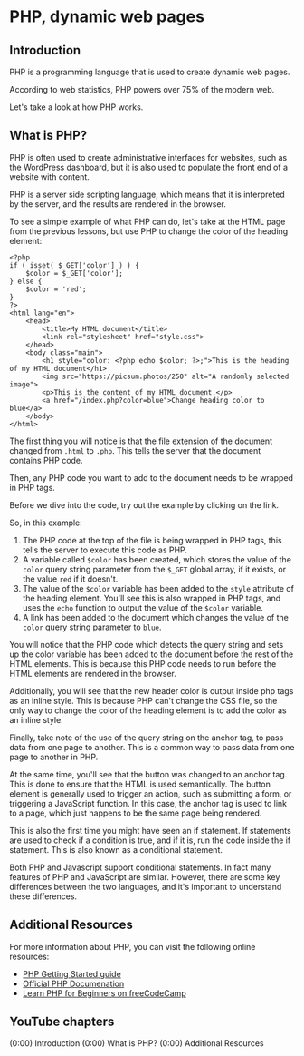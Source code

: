 # PHP, dynamic web pages

## Introduction

PHP is a programming language that is used to create dynamic web pages. 

According to web statistics, PHP powers over 75% of the modern web. 

Let's take a look at how PHP works. 

## What is PHP?

PHP is often used to create administrative interfaces for websites, such as the WordPress dashboard, but it is also used to populate the front end of a website with content.

PHP is a server side scripting language, which means that it is interpreted by the server, and the results are rendered in the browser. 

To see a simple example of what PHP can do, let's take at the HTML page from the previous lessons, but use PHP to change the color of the heading element:

```
<?php
if ( isset( $_GET['color'] ) ) {
	$color = $_GET['color'];
} else {
	$color = 'red';
}
?>
<html lang="en">
    <head>
        <title>My HTML document</title>
        <link rel="stylesheet" href="style.css">
    </head>
    <body class="main">
        <h1 style="color: <?php echo $color; ?>;">This is the heading of my HTML document</h1>
        <img src="https://picsum.photos/250" alt="A randomly selected image">
        <p>This is the content of my HTML document.</p>
        <a href="/index.php?color=blue">Change heading color to blue</a>
    </body>
</html>
```

The first thing you will notice is that the file extension of the document changed from `.html` to `.php`. This tells the server that the document contains PHP code. 

Then, any PHP code you want to add to the document needs to be wrapped in PHP tags.

Before we dive into the code, try out the example by clicking on the link.

So, in this example:

1. The PHP code at the top of the file is being wrapped in PHP tags, this tells the server to execute this code as PHP.
2. A variable called `$color` has been created, which stores the value of the `color` query string parameter from the `$_GET` global array, if it exists, or the value `red` if it doesn't.
3. The value of the `$color` variable has been added to the `style` attribute of the heading element. You'll see this is also wrapped in PHP tags, and uses the `echo` function to output the value of the `$color` variable.
4. A link has been added to the document which changes the value of the `color` query string parameter to `blue`.

You will notice that the PHP code which detects the query string and sets up the color variable has been added to the document before the rest of the HTML elements. This is because this PHP code needs to run before the HTML elements are rendered in the browser. 

Additionally, you will see that the new header color is output inside php tags as an inline style. This is because PHP can't change the CSS file, so the only way to change the color of the heading element is to add the color as an inline style.

Finally, take note of the use of the query string on the anchor tag, to pass data from one page to another. This is a common way to pass data from one page to another in PHP. 

At the same time, you'll see that the button was changed to an anchor tag. This is done to ensure that the HTML is used semantically. The button element is generally used to trigger an action, such as submitting a form, or triggering a JavaScript function. In this case, the anchor tag is used to link to a page, which just happens to be the same page being rendered.

This is also the first time you might have seen an if statement. If statements are used to check if a condition is true, and if it is, run the code inside the if statement. This is also known as a conditional statement.

Both PHP and Javascript support conditional statements. In fact many features of PHP and JavaScript are similar. However, there are some key differences between the two languages, and it's important to understand these differences.

## Additional Resources

For more information about PHP, you can visit the following online resources:

- [PHP Getting Started guide](https://www.php.net/manual/en/getting-started.php)
- [Official PHP Documenation](https://www.php.net/docs.php)
- [Learn PHP for Beginners on freeCodeCamp](https://www.freecodecamp.org/news/the-php-handbook/)

## YouTube chapters

(0:00) Introduction
(0:00) What is PHP?
(0:00) Additional Resources